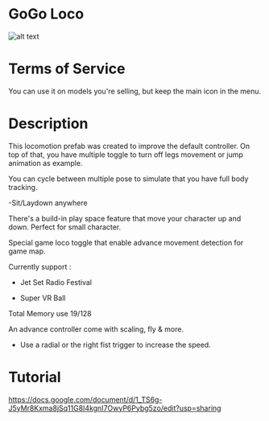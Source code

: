 # GoGo Loco

![alt text](https://media.discordapp.net/attachments/974136857170419772/977669230549958656/icon_Go_Loco.png)


# Terms of Service

You can use it on models you're selling, but keep the main icon in the menu.

# Description

This locomotion prefab was created to improve the default controller. On top of that, you have multiple toggle to turn off legs movement or jump animation as example.

You can cycle between multiple pose to simulate that you have full body tracking.

-Sit/Laydown anywhere

There's a build-in play space feature that move your character up and down. Perfect for small character.

Special game loco toggle that enable advance movement detection for game map.

Currently support :

- Jet Set Radio Festival

- Super VR Ball

Total Memory use 19/128


An advance controller come with scaling, fly & more.

- Use a radial or the right fist trigger to increase the speed.

# Tutorial 

https://docs.google.com/document/d/1_TS6g-J5yMr8Kxma8jSq11G8I4kgnI7OwyP6Pybg5zo/edit?usp=sharing

